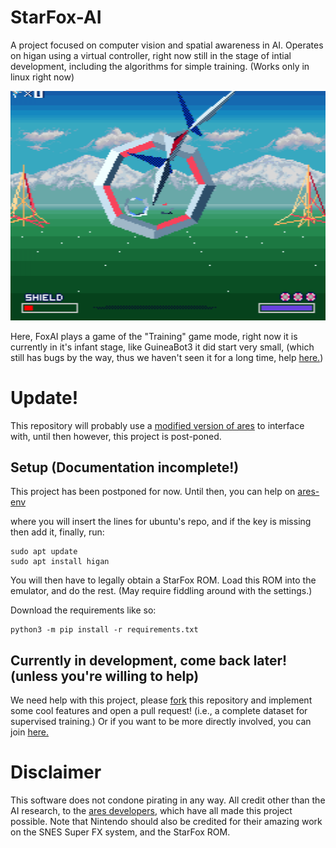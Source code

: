 # StarFox-AI
A project focused on computer vision and spatial awareness in AI. Operates on higan using a virtual controller, right now still in the stage of intial development, including the algorithms for simple training. (Works only in linux right now)

![FoxAI in training game mode](https://github.com/GuineaBot3Labs/StarFox-AI/blob/main/FoxAI.png)

Here, FoxAI plays a game of the "Training" game mode, right now it is currently in it's infant stage, like GuineaBot3 it did start very small, (which still has bugs by the way, thus we haven't seen it for a long time, help [here.](https://github.com/GuineaBot3Labs/deep-GuineaBot3-lichess-bot))

# Update!

This repository will probably use a [modified version of ares](https://github.com/GuineaBot3Labs/ares-env) to interface with, until then however, this project is post-poned.

## Setup (Documentation incomplete!) ##

This project has been postponed for now. Until then, you can help on [ares-env](https://github.com/GuineaBot3Labs/ares-env)

where you will insert the lines for ubuntu's repo, and if the key is missing then add it, finally, run:

    sudo apt update
    sudo apt install higan

You will then have to legally obtain a StarFox ROM. Load this ROM into the emulator, and do the rest. (May require fiddling around with the settings.)

Download the requirements like so:

    python3 -m pip install -r requirements.txt

## Currently in development, come back later! (unless you're willing to help) ##

We need help with this project, please [fork](../../fork) this repository and implement some cool features and open a pull request! (i.e., a complete dataset for supervised training.) Or if you want to be more directly involved, you can join [here.](https://github.com/GuineaBot3Labs/join)


# Disclaimer
This software does not condone pirating in any way. All credit other than the AI research, to the [ares developers](https://github.com/ares-emulator/ares/contributors), which have all made this project possible. Note that Nintendo should also be credited for their amazing work on the SNES Super FX system, and the StarFox ROM.
